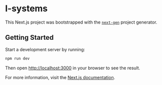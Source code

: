 # l-systems

This Next.js project was bootstrapped with the [`next-gen`](https://github.com/biowaffeln/next-gen) project generator.

## Getting Started

Start a development server by running:

```sh
npm run dev
```

Then open [http://localhost:3000](http://localhost:3000) in your browser to see the result.

For more information, visit the [Next.js documentation](https://nextjs.org/docs).
